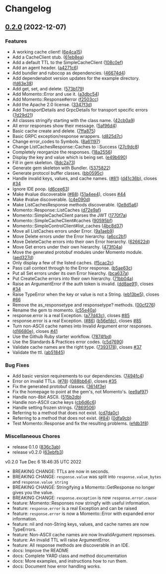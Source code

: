 # Changelog

## [0.2.0](https://github.com/momentohq/client-sdk-ruby/compare/momento-v0.1.0...momento/v0.2.0) (2022-12-07)


### Features

* A working cache client! ([6e4ca15](https://github.com/momentohq/client-sdk-ruby/commit/6e4ca152388e23e416b456ffacc63cdf83244928))
* Add a CacheClient stub. ([61eb8ea](https://github.com/momentohq/client-sdk-ruby/commit/61eb8ea617bacdf2d9056f986b032f7a07aa1ba7))
* Add a default TTL to the SimpleCacheClient ([108c0ef](https://github.com/momentohq/client-sdk-ruby/commit/108c0ef335f149d4e6c7951a7b33e2e268643d5c))
* Add an agent header. ([a4271c6](https://github.com/momentohq/client-sdk-ruby/commit/a4271c659bcd9116d8ef4d800bbdc54eade64c20))
* Add bundler and rubocop as dependencies. ([46674d4](https://github.com/momentohq/client-sdk-ruby/commit/46674d4a6cd14dab0a27e491e48063e4ecd9b2ca))
* Add dependenabot version updates for the example directory. ([fd63e38](https://github.com/momentohq/client-sdk-ruby/commit/fd63e38ca9618042d9170175bf80452ba6e75eec))
* Add get, set, and delete. ([573b179](https://github.com/momentohq/client-sdk-ruby/commit/573b179177481a4298c5af947d056aab44a70c71))
* Add Momento::Error and use it. ([a3dbc54](https://github.com/momentohq/client-sdk-ruby/commit/a3dbc548add82fcc0f85285a44a523b15b41207e))
* Add Momento::Response#error ([f2503cc](https://github.com/momentohq/client-sdk-ruby/commit/f2503ccb804d6104502f112a1725028e32f46eb3))
* Add the Apache 2.0 license. ([3347f3d](https://github.com/momentohq/client-sdk-ruby/commit/3347f3db4934846d5f1ea40a696ab328686fbd13))
* Add TransportDetails and GrpcDetails for transport specific errors ([7d29d21](https://github.com/momentohq/client-sdk-ruby/commit/7d29d21b199c2de66839bf6d4547333e894b53d6))
* All classes stringify starting with the class name. ([42cb0a9](https://github.com/momentohq/client-sdk-ruby/commit/42cb0a907bbce3042b7091b88fa73cc7be5913bf))
* All error responses show their message. ([5af96d4](https://github.com/momentohq/client-sdk-ruby/commit/5af96d417dd6e1041dd6c676dd707f539d3a2f32))
* Basic cache create and delete. ([7ffa875](https://github.com/momentohq/client-sdk-ruby/commit/7ffa8758ced869905af8ca07a4a9823efcc86aab))
* Basic GRPC exception/response wrappers. ([d825d7c](https://github.com/momentohq/client-sdk-ruby/commit/d825d7c744a3a1d5124b413e129debff2289a04d))
* Change error_codes to Symbols. ([8a61197](https://github.com/momentohq/client-sdk-ruby/commit/8a61197600bee8b8f0663f41a8f33520c4f81363))
* Change ListCachesResponse::Caches to ::Success ([27c9dc8](https://github.com/momentohq/client-sdk-ruby/commit/27c9dc89ecd2665f2b8dc3dc1abaadfc27c1993a))
* Completely reorganize the responses. ([18a2556](https://github.com/momentohq/client-sdk-ruby/commit/18a25566591420477e25c0712af8f1a2a07260f5))
* Display the key and value which is being set. ([e49b690](https://github.com/momentohq/client-sdk-ruby/commit/e49b690f8f974e52d07734f8878dac7180cc94d3))
* Fill in gem skeleton. ([8dc2a73](https://github.com/momentohq/client-sdk-ruby/commit/8dc2a73ceaec86f90a40f3283ae8bf32855b74db))
* Generate gem skeleton with Bundler. ([5375822](https://github.com/momentohq/client-sdk-ruby/commit/53758221bca68ddece6f2105f6fcbc923c84ab75))
* Generate protocol buffer classes. ([bb0595c](https://github.com/momentohq/client-sdk-ruby/commit/bb0595cb365598918334337640a327a3539421ef))
* Handle invalid keys, values, and cache names. ([#81](https://github.com/momentohq/client-sdk-ruby/issues/81)) ([d41c36b](https://github.com/momentohq/client-sdk-ruby/commit/d41c36b99ec6af86bf17a54e3f0cda9170e0c9c3)), closes [#34](https://github.com/momentohq/client-sdk-ruby/issues/34)
* Ignore IDE poop. ([d6cee63](https://github.com/momentohq/client-sdk-ruby/commit/d6cee633b6b7c527dfa3e7e4cb8bd4b4a23b8a1c))
* Make #value discoverable ([#68](https://github.com/momentohq/client-sdk-ruby/issues/68)) ([51a4ee4](https://github.com/momentohq/client-sdk-ruby/commit/51a4ee4a4cf4a5356c183363d7ea779a2e4cb75d)), closes [#44](https://github.com/momentohq/client-sdk-ruby/issues/44)
* Make #value discoverable. ([c4e090d](https://github.com/momentohq/client-sdk-ruby/commit/c4e090db23d49624878006ddac3f2c6e14026e29))
* Make ListCachesResponse methods discoverable. ([0e8d5a6](https://github.com/momentohq/client-sdk-ruby/commit/0e8d5a615471aee3a5290c300109d0e933ad083d))
* Momento::Response::ListCaches ([d72e9af](https://github.com/momentohq/client-sdk-ruby/commit/d72e9afc856d2a3a2f9e43222930d5aa39f04f02))
* Momento::SimpleCacheClient parses the JWT ([1770f7a](https://github.com/momentohq/client-sdk-ruby/commit/1770f7a2a6afdbcd53c892f2f0b96d78fc3e025e))
* Momento::SimpleCacheClient#caches ([90595bf](https://github.com/momentohq/client-sdk-ruby/commit/90595bf4f1a1a926907b42f66153b3353ff17ddc))
* Momento::SimpleControlClient#list_caches ([4bc8d37](https://github.com/momentohq/client-sdk-ruby/commit/4bc8d37c49f92bee63eb3fcc72adc42c59bb1b3e))
* Move all ListCaches errors under Error. ([9a1aeb9](https://github.com/momentohq/client-sdk-ruby/commit/9a1aeb95b9dbda9f7565a67c47f9a41a9e77754a))
* Move Delete errors under the Error hierarchy. ([a6cc2b1](https://github.com/momentohq/client-sdk-ruby/commit/a6cc2b1bc0971a90c45b1865da3156617d924fe5))
* Move DeleteCache errors into their own Error hierarchy. ([626622d](https://github.com/momentohq/client-sdk-ruby/commit/626622df01ca3532f8aa3892d7dd76c1c18cfae8))
* Move Get errors under their own hierarchy. ([473f04a](https://github.com/momentohq/client-sdk-ruby/commit/473f04aa82b8e71ee8f075b70fd2b7150d227bf9))
* Move the generated protobuf modules under Momento module. ([aed327d](https://github.com/momentohq/client-sdk-ruby/commit/aed327defc97b1e0295055e69cc5449d04a6b862))
* Only display a few of the listed caches. ([f5cac2c](https://github.com/momentohq/client-sdk-ruby/commit/f5cac2cda6f91bb6a0c6dc1cbf8e8ea743e9bbde))
* Pass call context through to the Error response. ([b5ae63c](https://github.com/momentohq/client-sdk-ruby/commit/b5ae63c01555636cd404d72262cbe1d04a437ce7))
* Put all Set errors under its own Error hiearchy. ([bca637a](https://github.com/momentohq/client-sdk-ruby/commit/bca637a1c090cc2ce3f9f95c968a5fde0883d226))
* Put CreateCache errors into their own hierarchy. ([71bb04a](https://github.com/momentohq/client-sdk-ruby/commit/71bb04a5d68dedd0c0353b6d8bf9d779dd1c18d0))
* Raise an ArgumentError if the auth token is invalid. ([dd8ae91](https://github.com/momentohq/client-sdk-ruby/commit/dd8ae91e104ead63bbeae2ebeeb0d4502c3812fc)), closes [#34](https://github.com/momentohq/client-sdk-ruby/issues/34)
* Raise TypeError when the key or value is not a String. ([eb13be5](https://github.com/momentohq/client-sdk-ruby/commit/eb13be5fe614e59cd0976ab79742213e207cff28)), closes [#66](https://github.com/momentohq/client-sdk-ruby/issues/66)
* Remove the as_responsetype and responsetype? methods. ([00cf276](https://github.com/momentohq/client-sdk-ruby/commit/00cf2762fc469a2aa75984577940487a2a850f90))
* Rename the gem to momento. ([c55e40a](https://github.com/momentohq/client-sdk-ruby/commit/c55e40aca64cf1bdfbc1d122ca653a4c0c4188b7))
* response.error is a real Exception. ([a77d43c](https://github.com/momentohq/client-sdk-ruby/commit/a77d43ca7fb05971da818217409d12e6fa11caa7)), closes [#85](https://github.com/momentohq/client-sdk-ruby/issues/85)
* response.error is a real Exception. ([#86](https://github.com/momentohq/client-sdk-ruby/issues/86)) ([b56efdc](https://github.com/momentohq/client-sdk-ruby/commit/b56efdc018c3597b2eb80fd80b258da2e75d0454)), closes [#85](https://github.com/momentohq/client-sdk-ruby/issues/85)
* Turn non-ASCII cache names into Invalid Argument error responses. ([d16680e](https://github.com/momentohq/client-sdk-ruby/commit/d16680e1bf854f4dd7b2d72f37547cecb350d8f9)), closes [#41](https://github.com/momentohq/client-sdk-ruby/issues/41)
* Use the Github Ruby starter workflow. ([7874fbd](https://github.com/momentohq/client-sdk-ruby/commit/7874fbd66b010b4a86ade18bced664693c7dc594))
* Use the Standards & Practices error codes. ([c5d7690](https://github.com/momentohq/client-sdk-ruby/commit/c5d7690f7107cd50496684f09f8e07c30456b8f7))
* Validate cache names are the right type. ([7393178](https://github.com/momentohq/client-sdk-ruby/commit/739317819767bd080d12c1cc85dc3d6803b59acb)), closes [#37](https://github.com/momentohq/client-sdk-ruby/issues/37)
* Validate the ttl. ([ab51845](https://github.com/momentohq/client-sdk-ruby/commit/ab518453c06bb90cd34c74d2cef1d4b00e657bb8))


### Bug Fixes

* Add basic version requirements to our dependencies. ([7494fc4](https://github.com/momentohq/client-sdk-ruby/commit/7494fc4530053ad55d1fe8845c7aa23504e6d908))
* Error on invalid TTLs. ([#78](https://github.com/momentohq/client-sdk-ruby/issues/78)) ([088bb64](https://github.com/momentohq/client-sdk-ruby/commit/088bb644f5be0a2300801d5e3f4d59bc704053d4)), closes [#35](https://github.com/momentohq/client-sdk-ruby/issues/35)
* Fix the generated protobuf classes. ([3614f3e](https://github.com/momentohq/client-sdk-ruby/commit/3614f3e027f102aa3ac7ab2650cedb88d62cdf5f))
* Fix the homepage to point at the gem's, not Momento's. ([ee9af97](https://github.com/momentohq/client-sdk-ruby/commit/ee9af97278b0633ec0063bba964b677c800acbf5))
* Handle non-8bit ASCII. ([515b2db](https://github.com/momentohq/client-sdk-ruby/commit/515b2dbb895aa22617fc55112bde45b1e745708c))
* Handle non-ASCII cache keys ([cb6d6c6](https://github.com/momentohq/client-sdk-ruby/commit/cb6d6c69ef93f43ea1e348fc36b27e9216bc4b43))
* Handle setting frozen strings. ([7869506](https://github.com/momentohq/client-sdk-ruby/commit/7869506206f03b54773f0cb282ab996f18b78cb2))
* Referring to a method that does not exist. ([cd7da0c](https://github.com/momentohq/client-sdk-ruby/commit/cd7da0cda5ec08f06930c30d8f925ef5fb820d70))
* Referring to a method that does not exist. ([#84](https://github.com/momentohq/client-sdk-ruby/issues/84)) ([0dfa9cb](https://github.com/momentohq/client-sdk-ruby/commit/0dfa9cb06549bcf2717117c34f68ff7d86d2fc22))
* Test Momento::Response and fix the resulting problems. ([efdb3f8](https://github.com/momentohq/client-sdk-ruby/commit/efdb3f8abb2354617ec31f38737efa03716808e4))


### Miscellaneous Chores

* release 0.1.0 ([836c3ab](https://github.com/momentohq/client-sdk-ruby/commit/836c3abd5745760b7fd47624afba4123572be082))
* release v0.2.0 ([63ebfb3](https://github.com/momentohq/client-sdk-ruby/commit/63ebfb3e209859476f1dbc836f214a42cadf0f7e))

v0.2.0
Tue Dec  6 18:46:35 UTC 2022

* BREAKING CHANGE: TTLs are now in seconds.
* BREAKING CHANGE: `response.value` was split into `response.value_bytes` and `response.value_string`
* BREAKING CHANGE: Stringifying a Momento::GetResponse no longer gives you the value.
* BREAKING CHANGE: `response.exception` is now `response.error.cause`
* feature: Momento::Responses now stringfy with useful information.
* feature: `response.error` is a real Exception and can be raised
* feature: `response.error` is now a Momento::Error with expanded error information.
* feature: nil and non-String keys, values, and cache names are now TypeErrors.
* feature: Non-ASCII cache names are now InvalidArgument repsonses.
* feature: An invalid TTL will raise ArgumentError.
* feature: All response methods are discoverable in an IDE.
* docs: Improve the README
* docs: Complete YARD class and method documentation
* docs: More examples, and instructions how to run them.
* docs: Document how error handling works.

